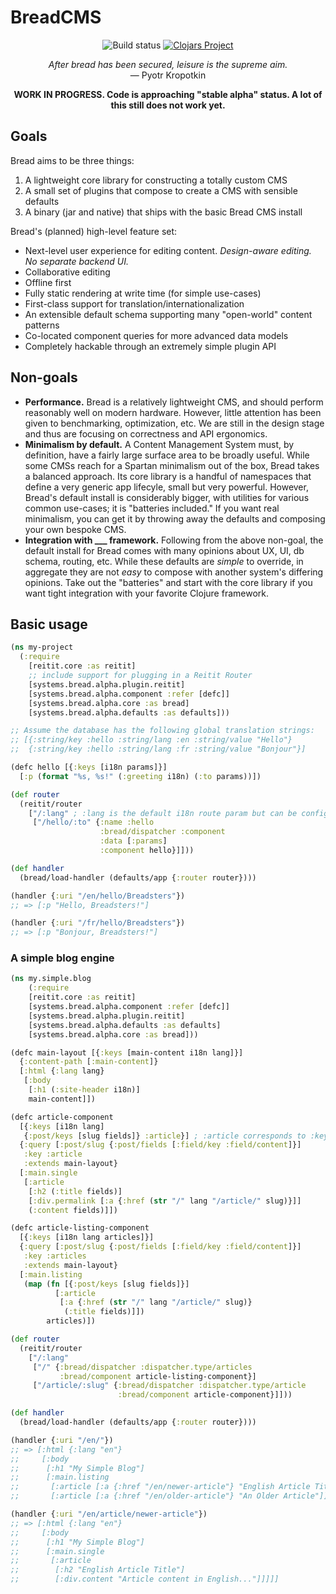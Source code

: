 # BreadCMS

<p align="center">
  <img alt="Build status" src="https://github.com/breadsystems/bread-cms/actions/workflows/test.yml/badge.svg" />
  <a href="https://clojars.org/systems.bread/bread-core"><img alt="Clojars Project" src="https://img.shields.io/clojars/v/systems.bread/bread-core.svg" /></a>
</p>

<p align="center">
  <i>After bread has been secured, leisure is the supreme aim.</i><br>
  — Pyotr Kropotkin
</p>

<p align="center">
  <strong>WORK IN PROGRESS. Code is approaching "stable alpha" status. A lot of this still does not work yet.</strong>
</p>

## Goals

Bread aims to be three things:

1. A lightweight core library for constructing a totally custom CMS
2. A small set of plugins that compose to create a CMS with sensible defaults
3. A binary (jar and native) that ships with the basic Bread CMS install

Bread's (planned) high-level feature set:

* Next-level user experience for editing content. *Design-aware editing. No separate backend UI.*
* Collaborative editing
* Offline first
* Fully static rendering at write time (for simple use-cases)
* First-class support for translation/internationalization
* An extensible default schema supporting many "open-world" content patterns
* Co-located component queries for more advanced data models
* Completely hackable through an extremely simple plugin API

## Non-goals

* **Performance.** Bread is a relatively lightweight CMS, and should perform reasonably well on modern hardware. However, little attention has been given to benchmarking, optimization, etc. We are still in the design stage and thus are focusing on correctness and API ergonomics.
* **Minimalism by default.** A Content Management System must, by definition, have a fairly large surface area to be broadly useful. While some CMSs reach for a Spartan minimalism out of the box, Bread takes a balanced approach. Its core library is a handful of namespaces that define a very generic app lifecyle, small but very powerful. However, Bread's default install is considerably bigger, with utilities for various common use-cases; it is "batteries included." If you want real minimalism, you can get it by throwing away the defaults and composing your own bespoke CMS.
* **Integration with ___ framework.** Following from the above non-goal, the default install for Bread comes with many opinions about UX, UI, db schema, routing, etc. While these defaults are _simple_ to override, in aggregate they are not _easy_ to compose with another system's differing opinions. Take out the "batteries" and start with the core library if you want tight integration with your favorite Clojure framework.

## Basic usage

```clojure
(ns my-project
  (:require
    [reitit.core :as reitit]
    ;; include support for plugging in a Reitit Router
    [systems.bread.alpha.plugin.reitit]
    [systems.bread.alpha.component :refer [defc]]
    [systems.bread.alpha.core :as bread]
    [systems.bread.alpha.defaults :as defaults]))

;; Assume the database has the following global translation strings:
;; [{:string/key :hello :string/lang :en :string/value "Hello"}
;;  {:string/key :hello :string/lang :fr :string/value "Bonjour"}]

(defc hello [{:keys [i18n params]}]
  [:p (format "%s, %s!" (:greeting i18n) (:to params))])

(def router
  (reitit/router
    ["/:lang" ; :lang is the default i18n route param but can be configured
     ["/hello/:to" {:name :hello
                    :bread/dispatcher :component
                    :data [:params]
                    :component hello}]]))

(def handler
  (bread/load-handler (defaults/app {:router router})))

(handler {:uri "/en/hello/Breadsters"})
;; => [:p "Hello, Breadsters!"]

(handler {:uri "/fr/hello/Breadsters"})
;; => [:p "Bonjour, Breadsters!"]
```

### A simple blog engine

```clojure
(ns my.simple.blog
	(:require
    [reitit.core :as reitit]
    [systems.bread.alpha.component :refer [defc]]
    [systems.bread.alpha.plugin.reitit]
    [systems.bread.alpha.defaults :as defaults]
    [systems.bread.alpha.core :as bread]))

(defc main-layout [{:keys [main-content i18n lang]}]
  {:content-path [:main-content]}
  [:html {:lang lang}
   [:body
    [:h1 (:site-header i18n)]
    main-content]])

(defc article-component
  [{:keys [i18n lang]
   {:post/keys [slug fields]} :article}] ; :article corresponds to :key
  {:query [:post/slug {:post/fields [:field/key :field/content]}]
   :key :article
   :extends main-layout}
  [:main.single
   [:article
    [:h2 (:title fields)]
    [:div.permalink [:a {:href (str "/" lang "/article/" slug)}]]
    (:content fields)]])

(defc article-listing-component
  [{:keys [i18n lang articles]}]
  {:query [:post/slug {:post/fields [:field/key :field/content]}]
   :key :articles
   :extends main-layout}
  [:main.listing
   (map (fn [{:post/keys [slug fields]}]
          [:article
           [:a {:href (str "/" lang "/article/" slug)}
            (:title fields)]])
        articles)])

(def router
  (reitit/router
    ["/:lang"
     ["/" {:bread/dispatcher :dispatcher.type/articles
           :bread/component article-listing-component}]
     ["/article/:slug" {:bread/dispatcher :dispatcher.type/article
                        :bread/component article-component}]]))

(def handler
  (bread/load-handler (defaults/app {:router router})))

(handler {:uri "/en/"})
;; => [:html {:lang "en"}
;;     [:body
;;      [:h1 "My Simple Blog"]
;;      [:main.listing
;;       [:article [:a {:href "/en/newer-article"} "English Article Title"]]
;;       [:article [:a {:href "/en/older-article"} "An Older Article"]]]]]

(handler {:uri "/en/article/newer-article"})
;; => [:html {:lang "en"}
;;     [:body
;;      [:h1 "My Simple Blog"]
;;      [:main.single
;;       [:article
;;        [:h2 "English Article Title"]
;;        [:div.content "Article content in English..."]]]]]
```
